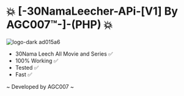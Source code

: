 # 💥 [-30NamaLeecher-APi-[V1] By AGC007™-]-(PHP) 💥

![logo-dark ad015a6](https://github.com/AGC007/30NamaLeecher--PHP/assets/75802202/f185ab3b-0237-44cc-89d3-5bc92e2a87e3)

- 30Nama Leech All Movie and Series ✅
- 100% Working ✅
- Tested ✅
- Fast ✅




~ Developed by AGC007 ~
